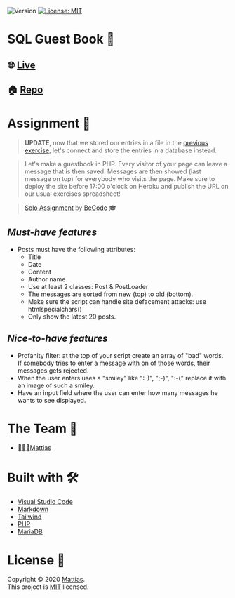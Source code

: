 <p>
  <img alt="Version" src="https://img.shields.io/badge/version-1.0.0-blue.svg?cacheSeconds=2592000" />
  <a href="https://github.com/WiseCoding/sql-guestbook/blob/master/LICENSE" target="_blank">
    <img alt="License: MIT" src="https://img.shields.io/github/license/WiseCoding/sql-guestbook" />
  </a>
</p>

# SQL Guest Book 📖

## 🌐 [Live](https://sql-guestbook-mattias.herokuapp.com/)

## 🏠 [Repo](https://github.com/WiseCoding/sql-guestbook#readme)

# Assignment 📝

> **UPDATE**, now that we stored our entries in a file in the [previous exercise](https://github.com/WiseCoding/php-guestbook), let's connect and store the entries in a database instead.

> Let's make a guestbook in PHP. Every visitor of your page can leave a message that is then saved. Messages are then showed (last message on top) for everybody who visits the page.
> Make sure to deploy the site before 17:00 o'clock on Heroku and publish the URL on our usual exercises spreadsheet!

> [Solo Assignment](https://github.com/becodeorg/gnt-yu-3-21/tree/master/3.The-Mountain/6.About-databases) by [BeCode](https://becode.org/) 🎓

## _Must-have features_

- Posts must have the following attributes:
  - Title
  - Date
  - Content
  - Author name
  - Use at least 2 classes: Post & PostLoader
  - The messages are sorted from new (top) to old (bottom).
  - Make sure the script can handle site defacement attacks: use htmlspecialchars()
  - Only show the latest 20 posts.

## _Nice-to-have features_

- Profanity filter: at the top of your script create an array of "bad" words. If somebody tries to enter a message with on of those words, their messages gets rejected.
- When the user enters uses a "smiley" like ":-)", ";-)", ":-(" replace it with an image of such a smiley.
- Have an input field where the user can enter how many messages he wants to see displayed.

# The Team 👥

- [👨🏼‍💻Mattias](https://github.com/WiseCoding/)

# Built with 🛠

- [Visual Studio Code](https://code.visualstudio.com/)
- [Markdown](https://www.markdownguide.org/)
- [Tailwind](https://tailwindcss.com/)
- [PHP](https://www.php.net/)
- [MariaDB](https://mariadb.org/)

# License 📎

Copyright © 2020 [Mattias](https://github.com/WiseCoding).<br />
This project is [MIT](https://github.com/WiseCoding/sql-guestbook/blob/master/LICENSE) licensed.
